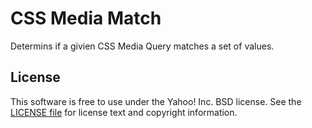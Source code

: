 CSS Media Match
===============

Determins if a givien CSS Media Query matches a set of values.


License
-------

This software is free to use under the Yahoo! Inc. BSD license.
See the [LICENSE file][] for license text and copyright information.


[LICENSE file]: https://github.com/ericf/css-media-match/blob/master/LICENSE
